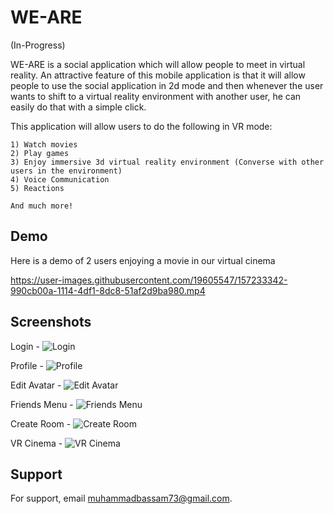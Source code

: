
# WE-ARE

(In-Progress)

WE-ARE is a social application which will allow people to meet in virtual reality. An attractive feature of this mobile application is that it will allow people to use the social application in 2d mode and then whenever the user wants to shift to a virtual reality environment with another user, he can easily do that with a simple click. 

This application will allow users to do the following in VR mode:

    1) Watch movies
    2) Play games
    3) Enjoy immersive 3d virtual reality environment (Converse with other users in the environment)
    4) Voice Communication
    5) Reactions

    And much more!


## Demo

Here is a demo of 2 users enjoying a movie in our virtual cinema


https://user-images.githubusercontent.com/19605547/157233342-990cb00a-1114-4df1-8dc8-51af2d9ba980.mp4



## Screenshots

Login -
![Login](ss/1.PNG)


Profile -
![Profile](ss/2.PNG)


Edit Avatar -
![Edit Avatar](ss/3.PNG)


Friends Menu -
![Friends Menu](ss/4.PNG)


Create Room -
![Create Room](ss/5.PNG)


VR Cinema -
![VR Cinema](ss/6.PNG)

## Support

For support, email muhammadbassam73@gmail.com.

